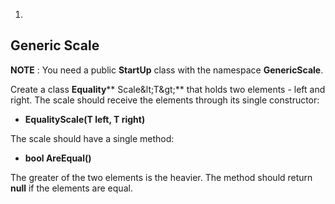 1.
## Generic Scale

**NOTE** : You need a public **StartUp** class with the namespace **GenericScale**.

Create a class **Equality**** Scale\&lt;T\&gt;** that holds two elements - left and right. The scale should receive the elements through its single constructor:

- **EqualityScale(T left, T right)**

The scale should have a single method:

- **bool AreEqual()**

The greater of the two elements is the heavier. The method should return **null** if the elements are equal.

